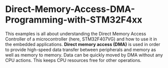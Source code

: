# Direct-Memory-Access-DMA-Programming-with-STM32F4xx
This examples is all about understanding the Direct Memory Access Controller of a microcontroller (here, STM32F407VG) and how to use it in the embedded applications.
**Direct memory access (DMA)** is used in order to provide high-speed data transfer between peripherals and memory as well as memory to memory. Data can be quickly moved by DMA without any CPU actions. This keeps CPU resources free for other operations.
